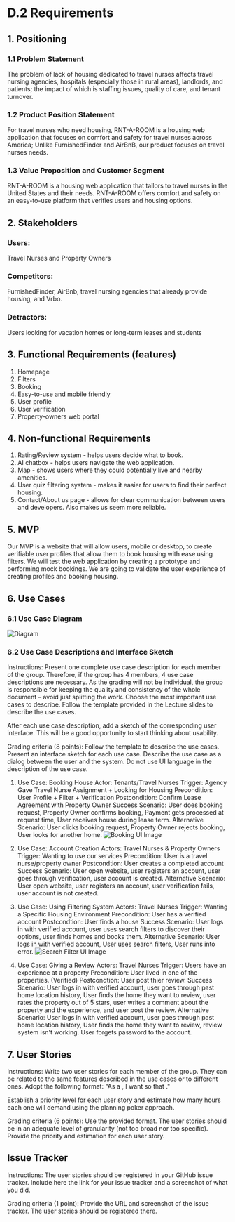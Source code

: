 # D.2 Requirements

## 1. Positioning

### 1.1 Problem Statement
The problem of lack of housing dedicated to travel nurses affects travel nursing agencies, hospitals (especially those in rural areas), landlords, and patients; the impact of which is staffing issues, quality of care, and tenant turnover.

### 1.2 Product Position Statement
For travel nurses who need housing, RNT-A-ROOM is a housing web application that focuses on comfort and safety for travel nurses across America; Unlike FurnishedFinder and AirBnB, our product focuses on travel nurses needs.

### 1.3 Value Proposition and Customer Segment
RNT-A-ROOM is a housing web application that tailors to travel nurses in the United States and their needs. RNT-A-ROOM offers comfort and safety on an easy-to-use platform that verifies users and housing options.

## 2. Stakeholders
### Users:
Travel Nurses and Property Owners
### Competitors:
FurnishedFinder, AirBnb, travel nursing agencies that already provide housing, and Vrbo.
### Detractors:
Users looking for vacation homes or long-term leases and students

## 3. Functional Requirements (features)
1. Homepage
1. Filters
1. Booking
1. Easy-to-use and mobile friendly
1. User profile
1. User verification
1. Property-owners web portal

## 4. Non-functional Requirements
1. Rating/Review system - helps users decide what to book.
1. AI chatbox - helps users navigate the web application.
1. Map - shows users where they could potentially live and nearby amenities.
1. User quiz filtering system - makes it easier for users to find their perfect housing.
1. Contact/About us page - allows for clear communication between users and developers. Also makes us seem more reliable.

## 5. MVP
Our MVP is a website that will allow users, mobile or desktop, to create verifiable user profiles that allow them to book housing with ease using filters.
We will test the web application by creating a prototype and performing mock bookings.
We are going to validate the user experience of creating profiles and booking housing.

## 6. Use Cases

### 6.1 Use Case Diagram
![Diagram](https://github.com/cl2493/cs386/blob/ca3db48c8bd30389e2949889de6fe3cd192b956d/d2.drawio.png)


### 6.2 Use Case Descriptions and Interface Sketch
Instructions:
Present one complete use case description for each member of the group. Therefore, if the group has 4 members, 4 use case descriptions are necessary. As the grading will not be individual, the group is responsible for keeping the quality and consistency of the whole document – avoid just splitting the work. Choose the most important use cases to describe. Follow the template provided in the Lecture slides to describe the use cases.

After each use case description, add a sketch of the corresponding user interface. This will be a good opportunity to start thinking about usability. 

Grading criteria (8 points): Follow the template to describe the use cases. Present an interface sketch for each use case. Describe the use case as a dialog between the user and the system. Do not use UI language in the description of the use case.

1. Use Case: Booking House
Actor: Tenants/Travel Nurses
Trigger: Agency Gave Travel Nurse Assignment + Looking for Housing
Precondition: User Profile + Filter + Verification
Postcondition: Confirm Lease Agreement with Property Owner
Success Scenario: User does booking request, Property Owner confirms booking, Payment gets processed at request time, User receives house during lease term.
Alternative Scenario: User clicks booking request, Property Owner rejects booking, User looks for another home.
![Booking UI Image](https://github.com/cl2493/cs386/blob/e39588949ebd99fe0d5a3197931da5a004eac618/BookingD2.png)

1. Use Case: Account Creation
Actors: Travel Nurses & Property Owners
Trigger: Wanting to use our services
Precondition: User is a travel nurse/property owner
Postcondtion: User creates a completed account
Success Scenario: User open website, user registers an account, user goes through verification, user account is created.
Alternative Scenario: User open website, user registers an account, user verification fails, user account is not created.

1. Use Case: Using Filtering System
Actors: Travel Nurses
Trigger: Wanting a Specific Housing Environment 
Precondition: User has a verified account
Postcondtion: User finds a house
Success Scenario: User logs in with verified account, user uses search filters to discover their options, user finds homes and books them.
Alternative Scenario: User logs in with verified account, User uses search filters, User runs into error.
![Search Filter UI Image](https://github.com/cl2493/cs386/blob/783daaab8a73ec697236f1c4d07e4fbab1b29d9b/SearchFiltersD2.png)

1. Use Case: Giving a Review
Actors: Travel Nurses
Trigger: Users have an experience at a property
Precondition: User lived in one of the properties. (Verified)
Postcondtion: User post thier review.
Success Scenario: User logs in with verified account, user goes through past home location history, User finds the home they want to review, user rates the property out of 5 stars, user writes a comment about the property and the experience, and user post the review.
Alternative Scenario: User logs in with verified account, user goes through past home location history, User finds the home they want to review, review system isn't working. User forgets password to the account. 

## 7. User Stories
Instructions:
Write two user stories for each member of the group. They can be related to the same features described in the use cases or to different ones. Adopt the following format: "As a <ROLE>, I want <SOMETHING> so that <GOAL>." 

Establish a priority level for each user story and estimate how many hours each one will demand using the planning poker approach. 

Grading criteria (6 points): Use the provided format. The user stories should be in an adequate level of granularity (not too broad nor too specific). Provide the priority and estimation for each user story.

## Issue Tracker
Instructions:
The user stories should be registered in your GitHub issue tracker. Include here the link for your issue tracker and a screenshot of what you did. 

Grading criteria (1 point): Provide the URL and screenshot of the issue tracker. The user stories should be registered there.

